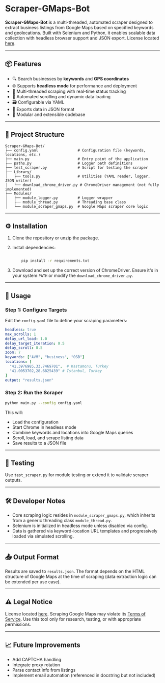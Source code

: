 # Scraper-GMaps-Bot

**Scraper-GMaps-Bot** is a multi-threaded, automated scraper designed to extract business listings from Google Maps based on specified keywords and geolocations. Built with Selenium and Python, it enables scalable data collection with headless browser support and JSON export. License located [here](LICENSE).

---

## 📦 Features

- 🔍 Search businesses by **keywords** and **GPS coordinates**
- 🌐 Supports **headless mode** for performance and deployment
- 🔁 Multi-threaded scraping with real-time status tracking
- 🧭 Automated scrolling and dynamic data loading
- 🗃️ Configurable via YAML
- 💾 Exports data in JSON format
- 📑 Modular and extensible codebase

---

## 🧱 Project Structure

``` shell
Scraper-GMaps-Bot/
├── config.yaml                  # Configuration file (keywords, locations, etc.)
├── main.py                      # Entry point of the application
├── paths.py                     # Logger path definitions
├── test_scraper.py              # Script for testing the scraper
├── Library/
│   ├── tools.py                 # Utilities (YAML reader, logger, JSON writer)
│   └── download_chrome_driver.py # ChromeDriver management (not fully implemented)
├── Modules/
│   ├── module_logger.py         # Logger wrapper
│   ├── module_thread.py         # Threading base class
│   └── module_scraper_gmaps.py  # Google Maps scraper core logic
```

---

## ⚙️ Installation

1. Clone the repository or unzip the package.
2. Install dependencies:

    ```bash

        pip install -r requirements.txt

    ```

3. Download and set up the correct version of ChromeDriver. Ensure it's in your system `PATH` or modify the `download_chrome_driver.py`.

---

## 🚀 Usage

### Step 1: Configure Targets

Edit the `config.yaml` file to define your scraping parameters:

```yaml
headless: true
max_scrolls: 1
delay_url_load: 1.0
delay_target_iteration: 0.5
delay_scroll: 0.5
zoom: 7
keywords: ["AVM", "business", "OSB"]
locations: [
  "41.3976985,33.7469701",  # Kastamonu, Turkey
  "41.0053702,28.6825439" # İstanbul, Turkey
]
output: "results.json"
```

### Step 2: Run the Scraper

```bash
python main.py --config config.yaml
```

This will:

- Load the configuration
- Start Chrome in headless mode
- Combine keywords and locations into Google Maps queries
- Scroll, load, and scrape listing data
- Save results to a JSON file

---

## 🧪 Testing

Use `test_scraper.py` for module testing or extend it to validate scraper outputs.

---

## 🛠️ Developer Notes

- Core scraping logic resides in `module_scraper_gmaps.py`, which inherits from a generic threading class `module_thread.py`.
- Selenium is initialized in headless mode unless disabled via config.
- Data is gathered via keyword-location URL templates and progressively loaded via simulated scrolling.

---

## 📤 Output Format

Results are saved to `results.json`. The format depends on the HTML structure of Google Maps at the time of scraping (data extraction logic can be extended per use case).

---

## ⚠️ Legal Notice

License located [here](LICENSE). Scraping Google Maps may violate its [Terms of Service](https://policies.google.com/terms). Use this tool only for research, testing, or with appropriate permissions.

---

## 📈 Future Improvements

- Add CAPTCHA handling
- Integrate proxy rotation
- Parse contact info from listings
- Implement email automation (referenced in docstring but not included)
